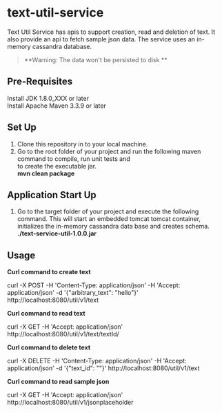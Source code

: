 # text-util-service #
Text Util Service has apis to support creation, read and deletion of text. It also provide an api to fetch sample json data. The service uses an in-memory cassandra database.
> **Warning: The data won't be persisted to disk **

## Pre-Requisites #
Install JDK 1.8.0_XXX or later
</br>
Install Apache Maven 3.3.9 or later

## Set Up #
1) Clone this repository in to your local machine.
2) Go to the root folder of your project and run the following maven command to compile, run unit tests and </br>to create the executable jar.</br>
**mvn clean package**

## Application Start Up #
1) Go to the target folder of your project and execute the following command. This will start an embedded tomcat tomcat container, initializes the in-memory cassandra data base and creates schema.</br>
**./text-service-util-1.0.0.jar**

## Usage #
**Curl command to create text**

curl -X POST -H 'Content-Type: application/json' -H 'Accept: application/json' -d  '{"arbitrary_text": "hello"}' http://localhost:8080/util/v1/text

**Curl command to read text**

curl -X GET -H 'Accept: application/json' http://localhost:8080/util/v1/text/textId/<text id from create response>

**Curl command to delete text**

curl -X DELETE -H 'Content-Type: application/json' -H 'Accept: application/json' -d '{"text_id": "<text id from create response>"}' http://localhost:8080/util/v1/text

**Curl command to read sample json**

curl -X GET -H 'Accept: application/json' http://localhost:8080/util/v1/jsonplaceholder

